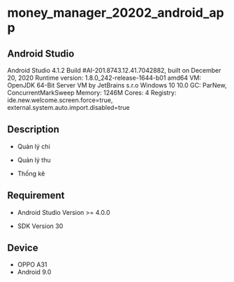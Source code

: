 # money_manager_20202_android_app
## Android Studio
Android Studio 4.1.2
Build #AI-201.8743.12.41.7042882, built on December 20, 2020
Runtime version: 1.8.0_242-release-1644-b01 amd64
VM: OpenJDK 64-Bit Server VM by JetBrains s.r.o
Windows 10 10.0
GC: ParNew, ConcurrentMarkSweep
Memory: 1246M
Cores: 4
Registry: ide.new.welcome.screen.force=true, external.system.auto.import.disabled=true


## Description
- Quản lý chi

- Quản lý thu

- Thống kê

## Requirement

- Android Studio Version >= 4.0.0

- SDK Version 30


## Device
- OPPO A31
- Android 9.0 
